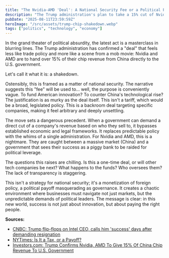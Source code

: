 ```yaml
---
title: "The Nvidia-AMD 'Deal': A National Security Fee or a Political Payoff?"
description: "The Trump administration's plan to take a 15% cut of Nvidia and AMD's revenue from China isn't just a policy—it's a shakedown that blurs the line between national security and political extortion."
pubDate: "2025-08-11T23:59:59Z"
heroImage: "/src/assets/trump-chip-shakedown.webp"
tags: ["politics", "technology", "economy"]
---
```


In the grand theater of political absurdity, the latest act is a masterclass in blurring lines. The Trump administration has confirmed a "deal" that feels less like trade policy and more like a scene from a mob movie: Nvidia and AMD are to hand over 15% of their chip revenue from China directly to the U.S. government.

Let's call it what it is: a shakedown.

Ostensibly, this is framed as a matter of national security. The narrative suggests this "fee" will be used to... well, the purpose is conveniently vague. To fund American innovation? To counter China's technological rise? The justification is as murky as the deal itself. This isn't a tariff, which would be a broad, legislated policy. This is a backroom deal targeting specific companies, making it feel arbitrary and deeply unsettling.

The move sets a dangerous precedent. When a government can demand a direct cut of a company's revenue based on who they sell to, it bypasses established economic and legal frameworks. It replaces predictable policy with the whims of a single administration. For Nvidia and AMD, this is a nightmare. They are caught between a massive market (China) and a government that sees their success as a piggy bank to be raided for political leverage.

The questions this raises are chilling. Is this a one-time deal, or will other tech companies be next? What happens to the funds? Who oversees them? The lack of transparency is staggering.

This isn't a strategy for national security; it's a monetization of foreign policy, a political payoff masquerading as governance. It creates a chaotic environment where businesses must navigate not just markets, but the unpredictable demands of political leaders. The message is clear: in this new world, success is not just about innovation, but about paying the right people.

**Sources:**
*   [CNBC: Trump flip-flops on Intel CEO, calls him 'success' days after demanding resignation](https://www.cnbc.com/2025/08/11/intel-ceo-trump-lip-bu-tan.html)
*   [NYTimes: Is It a Tax, or a Payoff?](https://www.nytimes.com/2025/08/11/business/dealbook/nvidia-amd-chip-payoff-trump.html?unlocked_article_code=1.dU8.lzC0.S7TX0nD__PcO)
*   [Investors.com: Trump Confirms Nvidia, AMD To Give 15% Of China Chip Revenue To U.S. Government](https://www.investors.com/news/technology/nvidia-amd-give-15-china-chip-revenue-u-s-government/)
